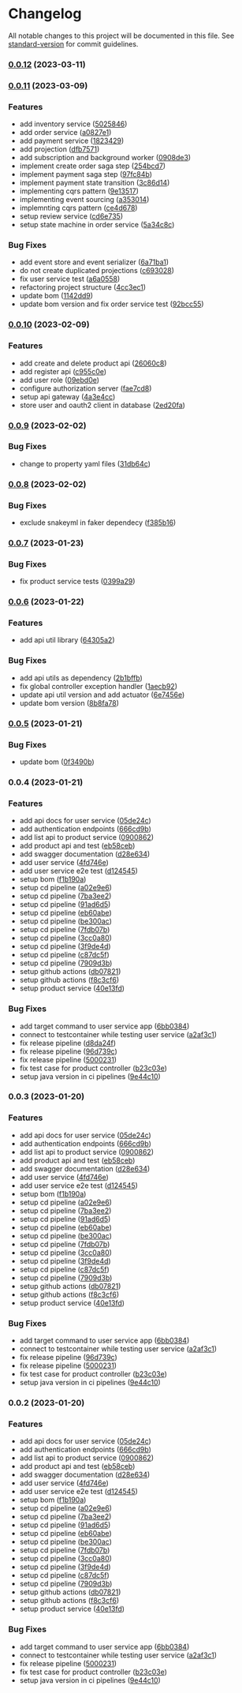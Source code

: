 # Changelog

All notable changes to this project will be documented in this file. See [standard-version](https://github.com/conventional-changelog/standard-version) for commit guidelines.

### [0.0.12](https://github.com/kkhanhluu/e-shop/compare/@product-service-app/v0.0.11...@product-service-app/v0.0.12) (2023-03-11)

### [0.0.11](https://github.com/kkhanhluu/e-shop/compare/@product-service-app/v0.0.10...@product-service-app/v0.0.11) (2023-03-09)


### Features

* add inventory service ([5025846](https://github.com/kkhanhluu/e-shop/commit/5025846136533644d36e961cfe142c99ee762bbb))
* add order service ([a0827e1](https://github.com/kkhanhluu/e-shop/commit/a0827e1f094bbc3179b138f74cf4c23abf8ab675))
* add payment service ([1823429](https://github.com/kkhanhluu/e-shop/commit/18234290edc2c4e8d98fcfbb6b4325855257b3c4))
* add projection ([dfb7571](https://github.com/kkhanhluu/e-shop/commit/dfb75716b849b28468b32faeb5e1a80d0f9833a9))
* add subscription and background worker ([0908de3](https://github.com/kkhanhluu/e-shop/commit/0908de3768664bf38786d6a7ff4d2128c899756e))
* implement create order saga step ([254bcd7](https://github.com/kkhanhluu/e-shop/commit/254bcd7668752d0ed87b23e75453bdc87c0fbbf3))
* implement payment saga step ([97fc84b](https://github.com/kkhanhluu/e-shop/commit/97fc84bd32fc803d28c7e4e0eef76a1939b0365d))
* implement payment state transition ([3c86d14](https://github.com/kkhanhluu/e-shop/commit/3c86d1441eb043aaefe0ed0845f0fc2ed3033e3d))
* implementing cqrs pattern ([9e13517](https://github.com/kkhanhluu/e-shop/commit/9e135176cb07cf4dd53367196d5daa5136e19909))
* implementing event sourcing ([a353014](https://github.com/kkhanhluu/e-shop/commit/a35301449939c09f62fad0648febd718dcbb053e))
* implemnting cqrs pattern ([ce4d678](https://github.com/kkhanhluu/e-shop/commit/ce4d678957e7cf895490c3e162d9ebee339dfed8))
* setup review service ([cd6e735](https://github.com/kkhanhluu/e-shop/commit/cd6e735999d6001c42cad3f5e5ff4bd54606a7a3))
* setup state machine in order service ([5a34c8c](https://github.com/kkhanhluu/e-shop/commit/5a34c8c565436ef6bf2aa9f5a79304f9563eacdd))


### Bug Fixes

* add event store and event serializer ([6a71ba1](https://github.com/kkhanhluu/e-shop/commit/6a71ba1e305d42fdbf64b1ff903b6ebc28e63ff7))
* do not create duplicated projections ([c693028](https://github.com/kkhanhluu/e-shop/commit/c693028abf810bdc6d77e452ba4fc12bf2d4ddc9))
* fix user service test ([a6a0558](https://github.com/kkhanhluu/e-shop/commit/a6a0558b95864cc06d438cb46388b8743602807b))
* refactoring project structure ([4cc3ec1](https://github.com/kkhanhluu/e-shop/commit/4cc3ec1dfa35f68b7e4e164df46c0adff7cab239))
* update bom ([1142dd9](https://github.com/kkhanhluu/e-shop/commit/1142dd91d4d24274567587c0a25aba2243bd6e45))
* update bom version and fix order service test ([92bcc55](https://github.com/kkhanhluu/e-shop/commit/92bcc55482c309a7c9a2a959b974e43386412776))

### [0.0.10](https://github.com/kkhanhluu/e-shop/compare/@product-service-app/v0.0.9...@product-service-app/v0.0.10) (2023-02-09)


### Features

* add create and delete product api ([26060c8](https://github.com/kkhanhluu/e-shop/commit/26060c8d45aac8ea4649df7aba52062c6c16fa6a))
* add register api ([c955c0e](https://github.com/kkhanhluu/e-shop/commit/c955c0ef4766149762d1d885666a677921d3c88d))
* add user role ([09ebd0e](https://github.com/kkhanhluu/e-shop/commit/09ebd0ebf78517fb76293ffd996bb7714d709777))
* configure authorization server ([fae7cd8](https://github.com/kkhanhluu/e-shop/commit/fae7cd82ded259ef473ad578930520efaf06416d))
* setup api gateway ([4a3e4cc](https://github.com/kkhanhluu/e-shop/commit/4a3e4ccca4c710efd9597d0e035cf541049e82f7))
* store user and oauth2 client in database ([2ed20fa](https://github.com/kkhanhluu/e-shop/commit/2ed20fab6f59215020a5bd0404e48f4d09b30999))

### [0.0.9](https://github.com/kkhanhluu/e-shop/compare/@product-service-app/v0.0.8...@product-service-app/v0.0.9) (2023-02-02)


### Bug Fixes

* change to property yaml files ([31db64c](https://github.com/kkhanhluu/e-shop/commit/31db64c34c9501220ecd87df786d2e2eba25b651))

### [0.0.8](https://github.com/kkhanhluu/e-shop/compare/@product-service-app/v0.0.7...@product-service-app/v0.0.8) (2023-02-02)


### Bug Fixes

* exclude snakeyml in faker dependecy ([f385b16](https://github.com/kkhanhluu/e-shop/commit/f385b16c8c2f01cc0e0304d1945588e1da9aa48c))

### [0.0.7](https://github.com/kkhanhluu/e-shop/compare/@product-service-app/v0.0.6...@product-service-app/v0.0.7) (2023-01-23)


### Bug Fixes

* fix product service tests ([0399a29](https://github.com/kkhanhluu/e-shop/commit/0399a299413613f75672dcf02ed0a747de974616))

### [0.0.6](https://github.com/kkhanhluu/e-shop/compare/@product-service-app/v0.0.5...@product-service-app/v0.0.6) (2023-01-22)


### Features

* add api util library ([64305a2](https://github.com/kkhanhluu/e-shop/commit/64305a2bc1362c44d1c1b6f357f893fd28785d73))


### Bug Fixes

* add api utils as dependency ([2b1bffb](https://github.com/kkhanhluu/e-shop/commit/2b1bffb788dde3aa92c65743018ee5e35b30e9a0))
* fix global controller exception handler ([1aecb92](https://github.com/kkhanhluu/e-shop/commit/1aecb92c0404299e977f3cf0a3268d23275037f8))
* update api util version and add actuator ([6e7456e](https://github.com/kkhanhluu/e-shop/commit/6e7456e2420d88f03fef55dfb86f9a74caa894fa))
* update bom version ([8b8fa78](https://github.com/kkhanhluu/e-shop/commit/8b8fa7872904f5160e1de95fb0c3731aa94e7a0a))

### [0.0.5](https://github.com/kkhanhluu/e-shop/compare/@product-service-app/v0.0.4...@product-service-app/v0.0.5) (2023-01-21)


### Bug Fixes

* update bom ([0f3490b](https://github.com/kkhanhluu/e-shop/commit/0f3490b69a632c1810b51cea193ab1f9d2b9bda8))

### 0.0.4 (2023-01-21)


### Features

* add api docs for user service ([05de24c](https://github.com/kkhanhluu/e-shop/commit/05de24c223e0e245c3f42b4b875777b8726d6503))
* add authentication endpoints ([666cd9b](https://github.com/kkhanhluu/e-shop/commit/666cd9b105c31adf00521c8407ccea4b296c8e54))
* add list api to product service ([0900862](https://github.com/kkhanhluu/e-shop/commit/0900862ee397ddd90e65f574560f35de83adf748))
* add product api and test ([eb58ceb](https://github.com/kkhanhluu/e-shop/commit/eb58ceb056775820076c4432327a4330a1b3b714))
* add swagger documentation ([d28e634](https://github.com/kkhanhluu/e-shop/commit/d28e6342bdbb3c96023cc7621d68e6f032aa7e25))
* add user service ([4fd746e](https://github.com/kkhanhluu/e-shop/commit/4fd746e007eb6c23fa5a2694b529b3ab23564cda))
* add user service e2e test ([d124545](https://github.com/kkhanhluu/e-shop/commit/d124545d3aeb5199aee36a039f5c7df931bf6f5b))
* setup bom ([f1b190a](https://github.com/kkhanhluu/e-shop/commit/f1b190a4d9c38b6b5a9131c235c76ac73cd37874))
* setup cd pipeline ([a02e9e6](https://github.com/kkhanhluu/e-shop/commit/a02e9e6ba6cf10915c533efad2caa93eb328e27c))
* setup cd pipeline ([7ba3ee2](https://github.com/kkhanhluu/e-shop/commit/7ba3ee2715d79b1d4c8616c005d8426ad422ff25))
* setup cd pipeline ([91ad6d5](https://github.com/kkhanhluu/e-shop/commit/91ad6d5730af1223c670a2328f20862c53613f00))
* setup cd pipeline ([eb60abe](https://github.com/kkhanhluu/e-shop/commit/eb60abe86352361dc1bb9ddcefd212a56e495a85))
* setup cd pipeline ([be300ac](https://github.com/kkhanhluu/e-shop/commit/be300acb7f555fbcd428cea7dffcf0deeeda9ec9))
* setup cd pipeline ([7fdb07b](https://github.com/kkhanhluu/e-shop/commit/7fdb07b7c665fbc16b4601e550b8f272ca31a956))
* setup cd pipeline ([3cc0a80](https://github.com/kkhanhluu/e-shop/commit/3cc0a8089c0b78213d29b62223ad26e71c317192))
* setup cd pipeline ([3f9de4d](https://github.com/kkhanhluu/e-shop/commit/3f9de4dde365df9dd08ed053916a3b58f9d78163))
* setup cd pipeline ([c87dc5f](https://github.com/kkhanhluu/e-shop/commit/c87dc5fb24b9697a9dd2aa9acfc79e452e15f11f))
* setup cd pipeline ([7909d3b](https://github.com/kkhanhluu/e-shop/commit/7909d3b965def129e5203f32d453b653cf294ca8))
* setup github actions ([db07821](https://github.com/kkhanhluu/e-shop/commit/db07821d359ee0fcfd692660d6a7509773a7515f))
* setup github actions ([f8c3cf6](https://github.com/kkhanhluu/e-shop/commit/f8c3cf64669ed1df3e6d0f03fc6c4a210ca88b27))
* setup product service ([40e13fd](https://github.com/kkhanhluu/e-shop/commit/40e13fdf6c94369f5770fbf6c28d210338a27962))


### Bug Fixes

* add target command to user service app ([6bb0384](https://github.com/kkhanhluu/e-shop/commit/6bb0384e1985416244da383370836426b14e3d55))
* connect to testcontainer while testing user service ([a2af3c1](https://github.com/kkhanhluu/e-shop/commit/a2af3c1631a790d607de3ad94fca3d8ae1542647))
* fix release pipeline ([d8da24f](https://github.com/kkhanhluu/e-shop/commit/d8da24f385402782037e15923d15c86681880a1c))
* fix release pipeline ([96d739c](https://github.com/kkhanhluu/e-shop/commit/96d739ca99cf841899376a2eca5b1cac020fee51))
* fix release pipeline ([5000231](https://github.com/kkhanhluu/e-shop/commit/50002317b0f39d80c188b539e0424ad6bd02e924))
* fix test case for product controller ([b23c03e](https://github.com/kkhanhluu/e-shop/commit/b23c03eecf2e77d2330605a6ad6a00d3f3d3af52))
* setup java version in ci pipelines ([9e44c10](https://github.com/kkhanhluu/e-shop/commit/9e44c10d6caa871f06ba4861fc77fe8388825d7c))

### 0.0.3 (2023-01-20)


### Features

* add api docs for user service ([05de24c](https://github.com/kkhanhluu/e-shop/commit/05de24c223e0e245c3f42b4b875777b8726d6503))
* add authentication endpoints ([666cd9b](https://github.com/kkhanhluu/e-shop/commit/666cd9b105c31adf00521c8407ccea4b296c8e54))
* add list api to product service ([0900862](https://github.com/kkhanhluu/e-shop/commit/0900862ee397ddd90e65f574560f35de83adf748))
* add product api and test ([eb58ceb](https://github.com/kkhanhluu/e-shop/commit/eb58ceb056775820076c4432327a4330a1b3b714))
* add swagger documentation ([d28e634](https://github.com/kkhanhluu/e-shop/commit/d28e6342bdbb3c96023cc7621d68e6f032aa7e25))
* add user service ([4fd746e](https://github.com/kkhanhluu/e-shop/commit/4fd746e007eb6c23fa5a2694b529b3ab23564cda))
* add user service e2e test ([d124545](https://github.com/kkhanhluu/e-shop/commit/d124545d3aeb5199aee36a039f5c7df931bf6f5b))
* setup bom ([f1b190a](https://github.com/kkhanhluu/e-shop/commit/f1b190a4d9c38b6b5a9131c235c76ac73cd37874))
* setup cd pipeline ([a02e9e6](https://github.com/kkhanhluu/e-shop/commit/a02e9e6ba6cf10915c533efad2caa93eb328e27c))
* setup cd pipeline ([7ba3ee2](https://github.com/kkhanhluu/e-shop/commit/7ba3ee2715d79b1d4c8616c005d8426ad422ff25))
* setup cd pipeline ([91ad6d5](https://github.com/kkhanhluu/e-shop/commit/91ad6d5730af1223c670a2328f20862c53613f00))
* setup cd pipeline ([eb60abe](https://github.com/kkhanhluu/e-shop/commit/eb60abe86352361dc1bb9ddcefd212a56e495a85))
* setup cd pipeline ([be300ac](https://github.com/kkhanhluu/e-shop/commit/be300acb7f555fbcd428cea7dffcf0deeeda9ec9))
* setup cd pipeline ([7fdb07b](https://github.com/kkhanhluu/e-shop/commit/7fdb07b7c665fbc16b4601e550b8f272ca31a956))
* setup cd pipeline ([3cc0a80](https://github.com/kkhanhluu/e-shop/commit/3cc0a8089c0b78213d29b62223ad26e71c317192))
* setup cd pipeline ([3f9de4d](https://github.com/kkhanhluu/e-shop/commit/3f9de4dde365df9dd08ed053916a3b58f9d78163))
* setup cd pipeline ([c87dc5f](https://github.com/kkhanhluu/e-shop/commit/c87dc5fb24b9697a9dd2aa9acfc79e452e15f11f))
* setup cd pipeline ([7909d3b](https://github.com/kkhanhluu/e-shop/commit/7909d3b965def129e5203f32d453b653cf294ca8))
* setup github actions ([db07821](https://github.com/kkhanhluu/e-shop/commit/db07821d359ee0fcfd692660d6a7509773a7515f))
* setup github actions ([f8c3cf6](https://github.com/kkhanhluu/e-shop/commit/f8c3cf64669ed1df3e6d0f03fc6c4a210ca88b27))
* setup product service ([40e13fd](https://github.com/kkhanhluu/e-shop/commit/40e13fdf6c94369f5770fbf6c28d210338a27962))


### Bug Fixes

* add target command to user service app ([6bb0384](https://github.com/kkhanhluu/e-shop/commit/6bb0384e1985416244da383370836426b14e3d55))
* connect to testcontainer while testing user service ([a2af3c1](https://github.com/kkhanhluu/e-shop/commit/a2af3c1631a790d607de3ad94fca3d8ae1542647))
* fix release pipeline ([96d739c](https://github.com/kkhanhluu/e-shop/commit/96d739ca99cf841899376a2eca5b1cac020fee51))
* fix release pipeline ([5000231](https://github.com/kkhanhluu/e-shop/commit/50002317b0f39d80c188b539e0424ad6bd02e924))
* fix test case for product controller ([b23c03e](https://github.com/kkhanhluu/e-shop/commit/b23c03eecf2e77d2330605a6ad6a00d3f3d3af52))
* setup java version in ci pipelines ([9e44c10](https://github.com/kkhanhluu/e-shop/commit/9e44c10d6caa871f06ba4861fc77fe8388825d7c))

### 0.0.2 (2023-01-20)


### Features

* add api docs for user service ([05de24c](https://github.com/kkhanhluu/e-shop/commit/05de24c223e0e245c3f42b4b875777b8726d6503))
* add authentication endpoints ([666cd9b](https://github.com/kkhanhluu/e-shop/commit/666cd9b105c31adf00521c8407ccea4b296c8e54))
* add list api to product service ([0900862](https://github.com/kkhanhluu/e-shop/commit/0900862ee397ddd90e65f574560f35de83adf748))
* add product api and test ([eb58ceb](https://github.com/kkhanhluu/e-shop/commit/eb58ceb056775820076c4432327a4330a1b3b714))
* add swagger documentation ([d28e634](https://github.com/kkhanhluu/e-shop/commit/d28e6342bdbb3c96023cc7621d68e6f032aa7e25))
* add user service ([4fd746e](https://github.com/kkhanhluu/e-shop/commit/4fd746e007eb6c23fa5a2694b529b3ab23564cda))
* add user service e2e test ([d124545](https://github.com/kkhanhluu/e-shop/commit/d124545d3aeb5199aee36a039f5c7df931bf6f5b))
* setup bom ([f1b190a](https://github.com/kkhanhluu/e-shop/commit/f1b190a4d9c38b6b5a9131c235c76ac73cd37874))
* setup cd pipeline ([a02e9e6](https://github.com/kkhanhluu/e-shop/commit/a02e9e6ba6cf10915c533efad2caa93eb328e27c))
* setup cd pipeline ([7ba3ee2](https://github.com/kkhanhluu/e-shop/commit/7ba3ee2715d79b1d4c8616c005d8426ad422ff25))
* setup cd pipeline ([91ad6d5](https://github.com/kkhanhluu/e-shop/commit/91ad6d5730af1223c670a2328f20862c53613f00))
* setup cd pipeline ([eb60abe](https://github.com/kkhanhluu/e-shop/commit/eb60abe86352361dc1bb9ddcefd212a56e495a85))
* setup cd pipeline ([be300ac](https://github.com/kkhanhluu/e-shop/commit/be300acb7f555fbcd428cea7dffcf0deeeda9ec9))
* setup cd pipeline ([7fdb07b](https://github.com/kkhanhluu/e-shop/commit/7fdb07b7c665fbc16b4601e550b8f272ca31a956))
* setup cd pipeline ([3cc0a80](https://github.com/kkhanhluu/e-shop/commit/3cc0a8089c0b78213d29b62223ad26e71c317192))
* setup cd pipeline ([3f9de4d](https://github.com/kkhanhluu/e-shop/commit/3f9de4dde365df9dd08ed053916a3b58f9d78163))
* setup cd pipeline ([c87dc5f](https://github.com/kkhanhluu/e-shop/commit/c87dc5fb24b9697a9dd2aa9acfc79e452e15f11f))
* setup cd pipeline ([7909d3b](https://github.com/kkhanhluu/e-shop/commit/7909d3b965def129e5203f32d453b653cf294ca8))
* setup github actions ([db07821](https://github.com/kkhanhluu/e-shop/commit/db07821d359ee0fcfd692660d6a7509773a7515f))
* setup github actions ([f8c3cf6](https://github.com/kkhanhluu/e-shop/commit/f8c3cf64669ed1df3e6d0f03fc6c4a210ca88b27))
* setup product service ([40e13fd](https://github.com/kkhanhluu/e-shop/commit/40e13fdf6c94369f5770fbf6c28d210338a27962))


### Bug Fixes

* add target command to user service app ([6bb0384](https://github.com/kkhanhluu/e-shop/commit/6bb0384e1985416244da383370836426b14e3d55))
* connect to testcontainer while testing user service ([a2af3c1](https://github.com/kkhanhluu/e-shop/commit/a2af3c1631a790d607de3ad94fca3d8ae1542647))
* fix release pipeline ([5000231](https://github.com/kkhanhluu/e-shop/commit/50002317b0f39d80c188b539e0424ad6bd02e924))
* fix test case for product controller ([b23c03e](https://github.com/kkhanhluu/e-shop/commit/b23c03eecf2e77d2330605a6ad6a00d3f3d3af52))
* setup java version in ci pipelines ([9e44c10](https://github.com/kkhanhluu/e-shop/commit/9e44c10d6caa871f06ba4861fc77fe8388825d7c))
